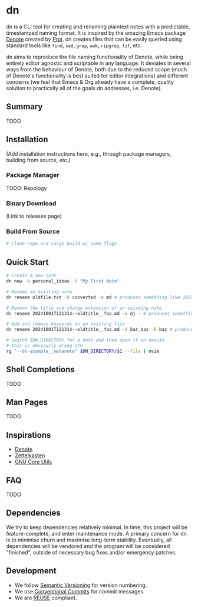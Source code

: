 <!--
SPDX-FileCopyrightText: 2024 Matthew Mark Ibbetson
SPDX-FileContributor: Matthew Mark Ibbetson

SPDX-License-Identifier: GPL-3.0-or-later
-->

# dn

dn is a CLI tool for creating and renaming plaintext notes with a predictable, timestamped naming format. It is inspired by the amazing Emacs package [Denote](https://protesilaos.com/emacs/denote) created by [Prot](https://protesilaos.com/). dn creates files that can be easily queried using standard tools like `find`, `sed`, `grep`, `awk`, `ripgrep`, `fzf`, etc.

dn aims to reproduce the file naming functionality of Denote, while being entirely editor agnostic and scriptable in any language. It deviates in several ways from the behaviour of Denote, both due to the reduced scope (much of Denote's functionality is best suited for editor integrations) and different concerns (we feel that Emacs & Org already have a complete, quality solution to practically all of the goals dn addresses, i.e. Denote).

## Summary

TODO

## Installation

(Add installation instructions here, e.g., through package managers, building from source, etc.)

### Package Manager

TODO: Repology

### Binary Download

(Link to releases page)

### Build From Source

```sh
# clone repo and cargo build w/ some flags
```

## Quick Start

```bash
# Create a new note
dn new -k personal_ideas -t "My First Note"

# Rename an existing note
dn rename oldfile.txt -k converted -e md # produces something like 20241006T145030--oldfile__converted.md

# Remove the title and change extension of an existing note
dn rename 20241001T121314--oldtitle__foo.md -e dj - # produces something like 20241001T121314__foo.dj

# Add and remove keywords on an existing file
dn rename 20241001T121314--oldtitle__foo.md -A bar_baz -R baz # produces 20241001T121314--oldtitle__foo_bar.md

# Search $DN_DIRECTORY for a note and then open it in neovim
# this is obviously wrong atm
rg "--dn-example__metanote" $DN_DIRECTORY/$1 --file | nvim
```

## Shell Completions

TODO

## Man Pages

TODO

## Inspirations

- [Denote](https://protesilaos.com/emacs/denote)
- [Zettelkasten](https://zettelkasten.de/introduction/)
- [GNU Core Utils]()

## FAQ

TODO

## Dependencies

We try to keep dependencies relatively minimal. In time, this project will be feature-complete, and enter maintenance mode. A primary concern for dn is to minimise churn and maximise long-term stability. Eventually, all dependencies will be vendored and the program will be considered "finished", outside of necessary bug fixes and/or emergency patches.

## Development

- We follow [Semantic Versioning](https://semver.org/) for version numbering.
- We use [Conventional Commits](https://www.conventionalcommits.org/) for commit messages.
- We are [REUSE](https://reuse.software/) compliant.
